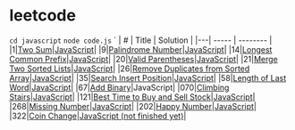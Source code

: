 # leetcode

`cd javascript`
`node code.js`
`
| # | Title | Solution |
|---| ----- | -------- |
|1|[Two Sum](https://leetcode.com/problems/two-sum/description/)|[JavaScript](https://github.com/roroiii/leetcode/blob/main/javascript/001_Two_Sum.js)|
|9|[Palindrome Number](https://leetcode.com/problems/palindrome-number/description/)|[JavaScript](https://github.com/roroiii/leetcode/blob/main/javascript/009_Palindrome_Number.js)|
|14|[Longest Common Prefix](https://leetcode.com/problems/longest-common-prefix/description/)|[JavaScript](https://github.com/roroiii/leetcode/blob/main/javascript/014_Longest_Common_Prefix.js)|
|20|[Valid Parentheses](https://leetcode.com/problems/valid-parentheses/description/)|[JavaScript](https://github.com/roroiii/leetcode/blob/main/javascript/020_Valid_Parentheses.js)|
|21|[Merge Two Sorted Lists](https://leetcode.com/problems/merge-two-sorted-lists/description/)|[JavaScript](https://github.com/roroiii/leetcode/blob/main/javascript/021_Merge_Two_Sorted_Lists.js)|
|26|[Remove Duplicates from Sorted Array](https://leetcode.com/problems/remove-duplicates-from-sorted-array/description/)|[JavaScript](https://github.com/roroiii/leetcode/blob/main/javascript/026_Remove_Duplicates_from_Sorted_Array.js)|
|35|[Search Insert Position](https://leetcode.com/problems/search-insert-position/description/)|[JavaScript](https://github.com/roroiii/leetcode/blob/main/javascript/035_Search_Insert_Position.js)|
|58|[Length of Last Word](https://leetcode.com/problems/length-of-last-word/description/)|[JavaScript](https://github.com/roroiii/leetcode/blob/main/javascript/058_Length_of_Last_Word.js)|
|67|[Add Binary](https://leetcode.com/problems/length-of-last-word/description/)|JavaScript|
|070|[Climbing Stairs](https://leetcode.com/problems/climbing-stairs/description/)|[JavaScript](https://github.com/roroiii/leetcode/blob/main/javascript/070_Climbing_Stairs.js)|
|121|[Best Time to Buy and Sell Stock](https://leetcode.com/problems/best-time-to-buy-and-sell-stock/)|[JavaScript](https://github.com/roroiii/leetcode/blob/main/javascript/121_Best_Time_to_Buy_and_Sell_Stock.js)|
|268|[Missing Number](https://leetcode.com/problems/missing-number/description/)|[JavaScript](https://github.com/roroiii/leetcode/blob/main/javascript/268_Missing_Number.js)|
|202|[Happy Number](https://leetcode.com/problems/happy-number/description/)|[JavaScript](https://github.com/roroiii/leetcode/blob/main/javascript/202_Happy_Number.js)|
|322|[Coin Change](https://leetcode.com/problems/coin-change/description/)|[JavaScript (not finished yet)](https://github.com/roroiii/leetcode/blob/main/javascript/322_Coin_Change.js)|
